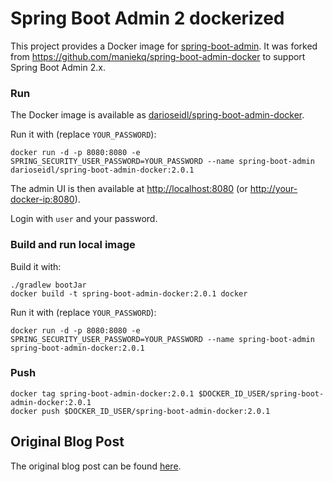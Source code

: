 
# Spring Boot Admin 2 dockerized

This project provides a Docker image for [spring-boot-admin](https://github.com/codecentric/spring-boot-admin). 
It was forked from <https://github.com/maniekq/spring-boot-admin-docker> to support Spring Boot Admin 2.x.

### Run

The Docker image is available as [darioseidl/spring-boot-admin-docker](https://hub.docker.com/r/darioseidl/spring-boot-admin-docker/).

Run it with (replace `YOUR_PASSWORD`):

`
docker run -d -p 8080:8080 -e SPRING_SECURITY_USER_PASSWORD=YOUR_PASSWORD --name spring-boot-admin darioseidl/spring-boot-admin-docker:2.0.1
`

The admin UI is then available at <http://localhost:8080> (or <http://your-docker-ip:8080>).

Login with `user` and your password.

### Build and run local image

Build it with:

```
./gradlew bootJar
docker build -t spring-boot-admin-docker:2.0.1 docker

```

Run it with (replace `YOUR_PASSWORD`):
```
docker run -d -p 8080:8080 -e SPRING_SECURITY_USER_PASSWORD=YOUR_PASSWORD --name spring-boot-admin spring-boot-admin-docker:2.0.1
```

### Push

```
docker tag spring-boot-admin-docker:2.0.1 $DOCKER_ID_USER/spring-boot-admin-docker:2.0.1
docker push $DOCKER_ID_USER/spring-boot-admin-docker:2.0.1
```

## Original Blog Post

The original blog post can be found [here](http://aetas.pl/?p=347).